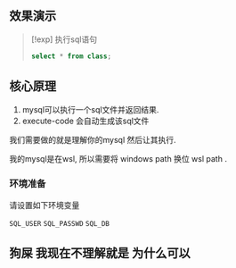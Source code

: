 
## 效果演示 

>[!exp] 执行sql语句
>```sql
>select * from class;
>```

## 核心原理 

1. mysql可以执行一个sql文件并返回结果. 
2. execute-code 会自动生成该sql文件 

我们需要做的就是理解你的mysql 然后让其执行. 

我的mysql是在wsl, 所以需要将 windows path 换位 wsl path . 


### 环境准备 

请设置如下环境变量 

`SQL_USER` `SQL_PASSWD` `SQL_DB`  


## 狗屎 我现在不理解就是 为什么可以